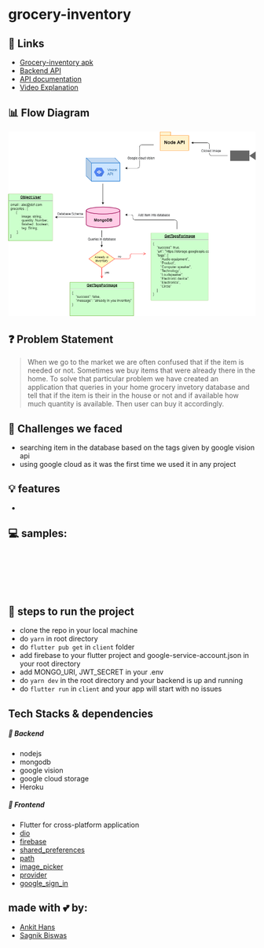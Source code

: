 # grocery-inventory

## 🔗 Links
- [Grocery-inventory apk](https://github.com/ankithans/help-me/releases/download/v1.0/app-armeabi-v7a-release.apk)
- [Backend API](https://grocery-invent.herokuapp.com/)
- [API documentation](https://documenter.getpostman.com/view/11391372/TVetcSDt)
- [Video Explanation](https://vimeo.com/)

## 📊 Flow Diagram
<img src="https://github.com/ankithans/grocery-inventory/blob/main/abc.png">

## ❓ Problem Statement
> When we go to the market we are often confused that if the item is needed or not. Sometimes we buy items that were already there in the home. To solve that particular problem we have created an application that queries in your home grocery invetory database and tell that if the item is their in the house or not and if available how much quantity is available. Then user can buy it accordingly.

## 🤔 Challenges we faced
- searching item in the database based on the tags given by google vision api
- using google cloud as it was the first time we used it in any project

## 💡 features
- 

## 💻 samples:

<img src="" width="250"> &nbsp;&nbsp;&nbsp;&nbsp; <img src="" width="250" style="float:right"> &nbsp;&nbsp;&nbsp;&nbsp; &nbsp;&nbsp;&nbsp;&nbsp; <img src="" width="250">

<img src="" width="250"> &nbsp;&nbsp;&nbsp;&nbsp; <img src="" width="250" style="float:right"> &nbsp;&nbsp;&nbsp;&nbsp; &nbsp;&nbsp;&nbsp;&nbsp; <img src="" width="250">

<img src="" width="250"> &nbsp;&nbsp;&nbsp;&nbsp; <img src="" width="250" style="float:right"> &nbsp;&nbsp;&nbsp;&nbsp; &nbsp;&nbsp;&nbsp;&nbsp; <img src="" width="250">

## 👣 steps to run the project
- clone the repo in your local machine
- do ```yarn``` in root directory
- do ```flutter pub get``` in ```client``` folder
- add firebase to your flutter project and google-service-account.json in your root directory
- add MONGO_URI, JWT_SECRET in your .env
- do ```yarn dev``` in the root directory and your backend is up and running
- do ```flutter run``` in ```client``` and your app will start with no issues

## Tech Stacks & dependencies
##### 🤖 Backend
- nodejs
- mongodb
- google vision
- google cloud storage
- Heroku

##### 🌟 Frontend
- Flutter for cross-platform application  
- [dio](https://pub.dev/packages/dio)
- [firebase](https://pub.dev/packages/firebase)
- [shared_preferences](https://pub.dev/packages/shared_preferences)
- [path](https://pub.dev/packages/path)
- [image_picker](https://pub.dev/packages/image_picker)
- [provider](https://pub.dev/packages/provider)
- [google_sign_in](https://pub.dev/packages/google_sign_in)

## made with 💕 by: 
- [Ankit Hans](https://github.com/ankithans)
- [Sagnik Biswas](https://github.com/sbiswas2209)
